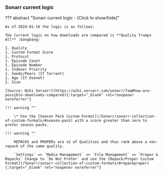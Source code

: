 <!-- markdownlint-disable MD041-->
### Sonarr current logic

??? abstract "Sonarr current logic - [Click to show/hide]"

    As of 2024-01-16 the logic is as follows:

    The Current logic on how downloads are compared is **Quality Trumps All** :bangbang:

    1. Quality
    1. Custom Format Score
    1. Protocol
    1. Episode Count
    1. Episode Number
    1. Indexer Priority
    1. Seeds/Peers (If Torrent)
    1. Age (If Usenet)
    1. Size

    [Source: Wiki Servarr](https://wiki.servarr.com/sonarr/faq#how-are-possible-downloads-compared){:target="_blank" rel="noopener noreferrer"}

    !!! warning ""

        \* Use the [Season Pack Custom Format](/Sonarr/sonarr-collection-of-custom-formats/#season-pack) with a score greater than zero to prefer season packs.

    !!! warning ""

        REPACKS and PROPERs are v2 of Qualities and thus rank above a non-repack of the same quality.

        `Settings` => `Media Management` => `File Management` => `Proper & Repacks` Change to `Do Not Prefer` and use the [Repack/Proper Custom Format](/Sonarr/sonarr-collection-of-custom-formats/#repackproper){:target="_blank" rel="noopener noreferrer"}
<!-- markdownlint-enable MD041-->
